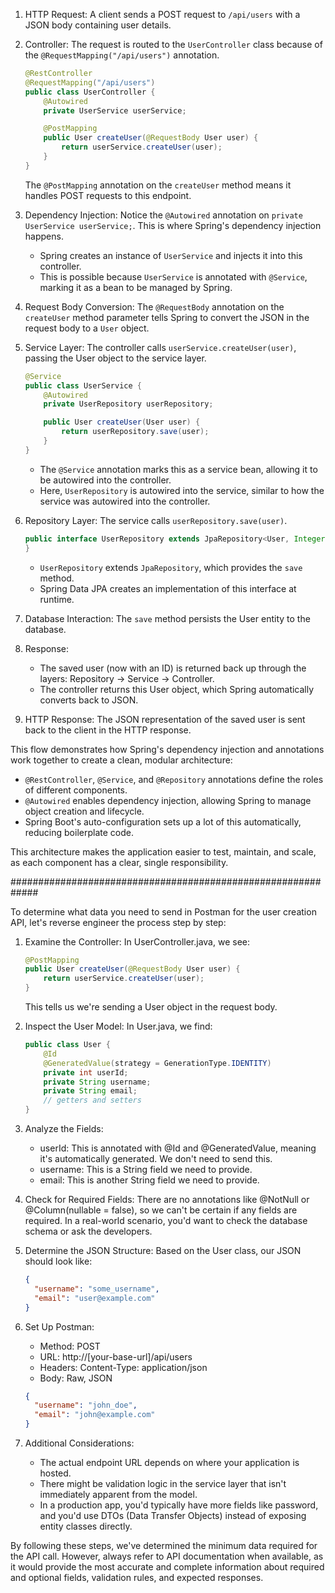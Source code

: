 1. HTTP Request:
   A client sends a POST request to `/api/users` with a JSON body containing user details.

2. Controller:
   The request is routed to the `UserController` class because of the `@RequestMapping("/api/users")` annotation.
   
   ```java
   @RestController
   @RequestMapping("/api/users")
   public class UserController {
       @Autowired
       private UserService userService;

       @PostMapping
       public User createUser(@RequestBody User user) {
           return userService.createUser(user);
       }
   }
   ```

   The `@PostMapping` annotation on the `createUser` method means it handles POST requests to this endpoint.

3. Dependency Injection:
   Notice the `@Autowired` annotation on `private UserService userService;`. This is where Spring's dependency injection happens. 
   
   - Spring creates an instance of `UserService` and injects it into this controller.
   - This is possible because `UserService` is annotated with `@Service`, marking it as a bean to be managed by Spring.

4. Request Body Conversion:
   The `@RequestBody` annotation on the `createUser` method parameter tells Spring to convert the JSON in the request body to a `User` object.

5. Service Layer:
   The controller calls `userService.createUser(user)`, passing the User object to the service layer.

   ```java
   @Service
   public class UserService {
       @Autowired
       private UserRepository userRepository;

       public User createUser(User user) {
           return userRepository.save(user);
       }
   }
   ```

   - The `@Service` annotation marks this as a service bean, allowing it to be autowired into the controller.
   - Here, `UserRepository` is autowired into the service, similar to how the service was autowired into the controller.

6. Repository Layer:
   The service calls `userRepository.save(user)`.

   ```java
   public interface UserRepository extends JpaRepository<User, Integer> {
   }
   ```

   - `UserRepository` extends `JpaRepository`, which provides the `save` method.
   - Spring Data JPA creates an implementation of this interface at runtime.

7. Database Interaction:
   The `save` method persists the User entity to the database.

8. Response:
   - The saved user (now with an ID) is returned back up through the layers: Repository → Service → Controller.
   - The controller returns this User object, which Spring automatically converts back to JSON.

9. HTTP Response:
   The JSON representation of the saved user is sent back to the client in the HTTP response.

This flow demonstrates how Spring's dependency injection and annotations work together to create a clean, modular architecture:

- `@RestController`, `@Service`, and `@Repository` annotations define the roles of different components.
- `@Autowired` enables dependency injection, allowing Spring to manage object creation and lifecycle.
- Spring Boot's auto-configuration sets up a lot of this automatically, reducing boilerplate code.

This architecture makes the application easier to test, maintain, and scale, as each component has a clear, single responsibility.

#############################################################

To determine what data you need to send in Postman for the user creation API, let's reverse engineer the process step by step:

1. Examine the Controller:
   In UserController.java, we see:

   ```java
   @PostMapping
   public User createUser(@RequestBody User user) {
       return userService.createUser(user);
   }
   ```

   This tells us we're sending a User object in the request body.

2. Inspect the User Model:
   In User.java, we find:

   ```java
   public class User {
       @Id
       @GeneratedValue(strategy = GenerationType.IDENTITY)
       private int userId;
       private String username;
       private String email;
       // getters and setters
   }
   ```

3. Analyze the Fields:
   - userId: This is annotated with @Id and @GeneratedValue, meaning it's automatically generated. We don't need to send this.
   - username: This is a String field we need to provide.
   - email: This is another String field we need to provide.

4. Check for Required Fields:
   There are no annotations like @NotNull or @Column(nullable = false), so we can't be certain if any fields are required. In a real-world scenario, you'd want to check the database schema or ask the developers.

5. Determine the JSON Structure:
   Based on the User class, our JSON should look like:

   ```json
   {
     "username": "some_username",
     "email": "user@example.com"
   }
   ```

6. Set Up Postman:
   - Method: POST
   - URL: http://[your-base-url]/api/users
   - Headers: Content-Type: application/json
   - Body: Raw, JSON

   ```json
   {
     "username": "john_doe",
     "email": "john@example.com"
   }
   ```

7. Additional Considerations:
   - The actual endpoint URL depends on where your application is hosted.
   - There might be validation logic in the service layer that isn't immediately apparent from the model.
   - In a production app, you'd typically have more fields like password, and you'd use DTOs (Data Transfer Objects) instead of exposing entity classes directly.

By following these steps, we've determined the minimum data required for the API call. However, always refer to API documentation when available, as it would provide the most accurate and complete information about required and optional fields, validation rules, and expected responses.
